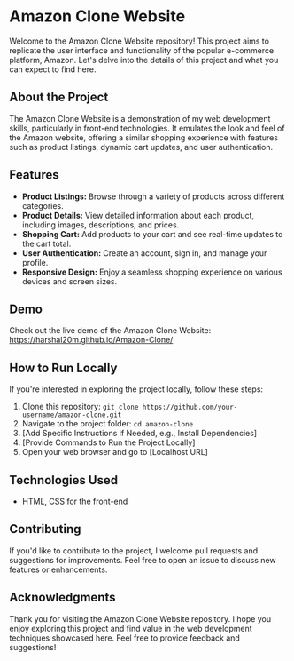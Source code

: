 
# Amazon Clone Website


Welcome to the Amazon Clone Website repository! This project aims to replicate the user interface and functionality of the popular e-commerce platform, Amazon. Let's delve into the details of this project and what you can expect to find here.

## About the Project

The Amazon Clone Website is a demonstration of my web development skills, particularly in front-end technologies. It emulates the look and feel of the Amazon website, offering a similar shopping experience with features such as product listings, dynamic cart updates, and user authentication.

## Features

- **Product Listings:** Browse through a variety of products across different categories.
- **Product Details:** View detailed information about each product, including images, descriptions, and prices.
- **Shopping Cart:** Add products to your cart and see real-time updates to the cart total.
- **User Authentication:** Create an account, sign in, and manage your profile.
- **Responsive Design:** Enjoy a seamless shopping experience on various devices and screen sizes.

## Demo

Check out the live demo of the Amazon Clone Website: https://harshal20m.github.io/Amazon-Clone/

## How to Run Locally

If you're interested in exploring the project locally, follow these steps:

1. Clone this repository: `git clone https://github.com/your-username/amazon-clone.git`
2. Navigate to the project folder: `cd amazon-clone`
3. [Add Specific Instructions if Needed, e.g., Install Dependencies]
4. [Provide Commands to Run the Project Locally]
5. Open your web browser and go to [Localhost URL]

## Technologies Used

- HTML, CSS for the front-end

## Contributing

If you'd like to contribute to the project, I welcome pull requests and suggestions for improvements. Feel free to open an issue to discuss new features or enhancements.

## Acknowledgments

Thank you for visiting the Amazon Clone Website repository. I hope you enjoy exploring this project and find value in the web development techniques showcased here. Feel free to provide feedback and suggestions!
